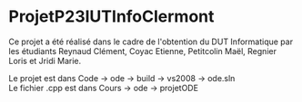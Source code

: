 # ProjetP23IUTInfoClermont

Ce projet a été réalisé dans le cadre de l'obtention du DUT Informatique par les étudiants Reynaud Clément, Coyac Etienne, Petitcolin Maël, Regnier Loris et Jridi Marie.

Le projet est dans Code -> ode -> build -> vs2008 -> ode.sln  
Le fichier .cpp est dans Cours -> ode -> projetODE
